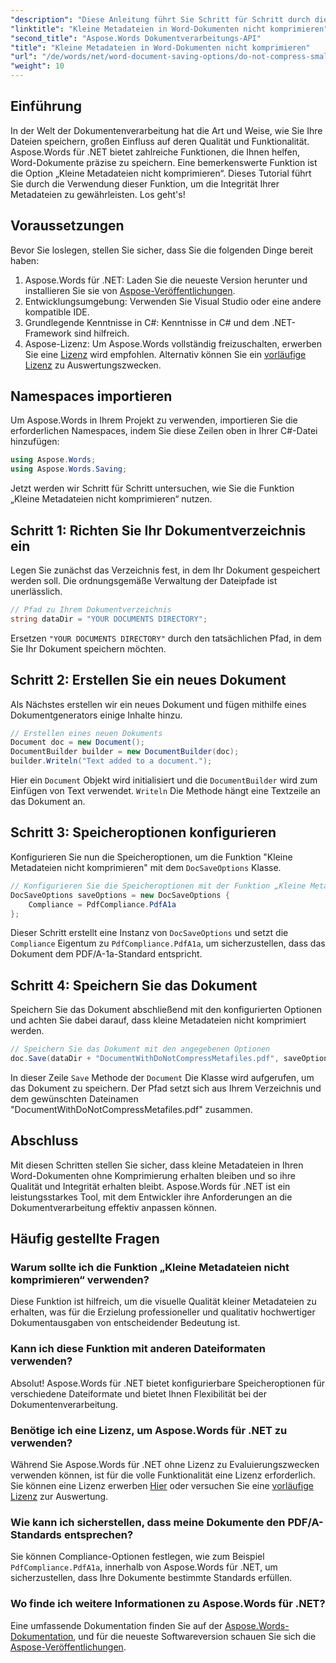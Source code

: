 ```yaml
---
"description": "Diese Anleitung führt Sie Schritt für Schritt durch die Verwendung der Funktion „Kleine Metadateien nicht komprimieren“ und stellt sicher, dass Ihre Dokumente während des gesamten Speichervorgangs ihre Integrität und Qualität behalten."
"linktitle": "Kleine Metadateien in Word-Dokumenten nicht komprimieren"
"second_title": "Aspose.Words Dokumentverarbeitungs-API"
"title": "Kleine Metadateien in Word-Dokumenten nicht komprimieren"
"url": "/de/words/net/word-document-saving-options/do-not-compress-small-metafiles-word-documents/"
"weight": 10
---
```


## Einführung

In der Welt der Dokumentenverarbeitung hat die Art und Weise, wie Sie Ihre Dateien speichern, großen Einfluss auf deren Qualität und Funktionalität. Aspose.Words für .NET bietet zahlreiche Funktionen, die Ihnen helfen, Word-Dokumente präzise zu speichern. Eine bemerkenswerte Funktion ist die Option „Kleine Metadateien nicht komprimieren“. Dieses Tutorial führt Sie durch die Verwendung dieser Funktion, um die Integrität Ihrer Metadateien zu gewährleisten. Los geht's!

## Voraussetzungen

Bevor Sie loslegen, stellen Sie sicher, dass Sie die folgenden Dinge bereit haben:

1. Aspose.Words für .NET: Laden Sie die neueste Version herunter und installieren Sie sie von [Aspose-Veröffentlichungen](https://releases.aspose.com/words/net/).
2. Entwicklungsumgebung: Verwenden Sie Visual Studio oder eine andere kompatible IDE.
3. Grundlegende Kenntnisse in C#: Kenntnisse in C# und dem .NET-Framework sind hilfreich.
4. Aspose-Lizenz: Um Aspose.Words vollständig freizuschalten, erwerben Sie eine [Lizenz](https://purchase.aspose.com/buy) wird empfohlen. Alternativ können Sie ein [vorläufige Lizenz](https://purchase.aspose.com/temporary-license/) zu Auswertungszwecken.

## Namespaces importieren

Um Aspose.Words in Ihrem Projekt zu verwenden, importieren Sie die erforderlichen Namespaces, indem Sie diese Zeilen oben in Ihrer C#-Datei hinzufügen:

```csharp
using Aspose.Words;
using Aspose.Words.Saving;
```

Jetzt werden wir Schritt für Schritt untersuchen, wie Sie die Funktion „Kleine Metadateien nicht komprimieren“ nutzen.

## Schritt 1: Richten Sie Ihr Dokumentverzeichnis ein

Legen Sie zunächst das Verzeichnis fest, in dem Ihr Dokument gespeichert werden soll. Die ordnungsgemäße Verwaltung der Dateipfade ist unerlässlich.

```csharp
// Pfad zu Ihrem Dokumentverzeichnis
string dataDir = "YOUR DOCUMENTS DIRECTORY";
```

Ersetzen `"YOUR DOCUMENTS DIRECTORY"` durch den tatsächlichen Pfad, in dem Sie Ihr Dokument speichern möchten.

## Schritt 2: Erstellen Sie ein neues Dokument

Als Nächstes erstellen wir ein neues Dokument und fügen mithilfe eines Dokumentgenerators einige Inhalte hinzu.

```csharp
// Erstellen eines neuen Dokuments
Document doc = new Document();
DocumentBuilder builder = new DocumentBuilder(doc);
builder.Writeln("Text added to a document.");
```

Hier ein `Document` Objekt wird initialisiert und die `DocumentBuilder` wird zum Einfügen von Text verwendet. `Writeln` Die Methode hängt eine Textzeile an das Dokument an.

## Schritt 3: Speicheroptionen konfigurieren

Konfigurieren Sie nun die Speicheroptionen, um die Funktion "Kleine Metadateien nicht komprimieren" mit dem `DocSaveOptions` Klasse.

```csharp
// Konfigurieren Sie die Speicheroptionen mit der Funktion „Kleine Metadateien nicht komprimieren“
DocSaveOptions saveOptions = new DocSaveOptions {
    Compliance = PdfCompliance.PdfA1a
};
```

Dieser Schritt erstellt eine Instanz von `DocSaveOptions` und setzt die `Compliance` Eigentum zu `PdfCompliance.PdfA1a`, um sicherzustellen, dass das Dokument dem PDF/A-1a-Standard entspricht.

## Schritt 4: Speichern Sie das Dokument

Speichern Sie das Dokument abschließend mit den konfigurierten Optionen und achten Sie dabei darauf, dass kleine Metadateien nicht komprimiert werden.

```csharp
// Speichern Sie das Dokument mit den angegebenen Optionen
doc.Save(dataDir + "DocumentWithDoNotCompressMetafiles.pdf", saveOptions);
```

In dieser Zeile `Save` Methode der `Document` Die Klasse wird aufgerufen, um das Dokument zu speichern. Der Pfad setzt sich aus Ihrem Verzeichnis und dem gewünschten Dateinamen "DocumentWithDoNotCompressMetafiles.pdf" zusammen.

## Abschluss

Mit diesen Schritten stellen Sie sicher, dass kleine Metadateien in Ihren Word-Dokumenten ohne Komprimierung erhalten bleiben und so ihre Qualität und Integrität erhalten bleibt. Aspose.Words für .NET ist ein leistungsstarkes Tool, mit dem Entwickler ihre Anforderungen an die Dokumentverarbeitung effektiv anpassen können.

## Häufig gestellte Fragen

### Warum sollte ich die Funktion „Kleine Metadateien nicht komprimieren“ verwenden?

Diese Funktion ist hilfreich, um die visuelle Qualität kleiner Metadateien zu erhalten, was für die Erzielung professioneller und qualitativ hochwertiger Dokumentausgaben von entscheidender Bedeutung ist.

### Kann ich diese Funktion mit anderen Dateiformaten verwenden?

Absolut! Aspose.Words für .NET bietet konfigurierbare Speicheroptionen für verschiedene Dateiformate und bietet Ihnen Flexibilität bei der Dokumentenverarbeitung.

### Benötige ich eine Lizenz, um Aspose.Words für .NET zu verwenden?

Während Sie Aspose.Words für .NET ohne Lizenz zu Evaluierungszwecken verwenden können, ist für die volle Funktionalität eine Lizenz erforderlich. Sie können eine Lizenz erwerben [Hier](https://purchase.aspose.com/buy) oder versuchen Sie eine [vorläufige Lizenz](https://purchase.aspose.com/temporary-license/) zur Auswertung.

### Wie kann ich sicherstellen, dass meine Dokumente den PDF/A-Standards entsprechen?

Sie können Compliance-Optionen festlegen, wie zum Beispiel `PdfCompliance.PdfA1a`, innerhalb von Aspose.Words für .NET, um sicherzustellen, dass Ihre Dokumente bestimmte Standards erfüllen.

### Wo finde ich weitere Informationen zu Aspose.Words für .NET?

Eine umfassende Dokumentation finden Sie auf der [Aspose.Words-Dokumentation](https://reference.aspose.com/words/net/), und für die neueste Softwareversion schauen Sie sich die [Aspose-Veröffentlichungen](https://releases.aspose.com/words/net/).
